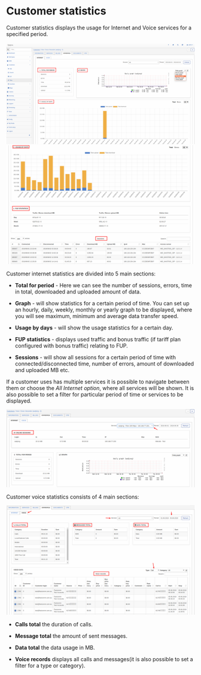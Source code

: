 Customer statistics
==========

Customer statistics displays the usage for Internet and Voice services for a specified period.

![Statistics](statistics.png)
![Usage,FUP,Sessions](usage_fup_sessions.png)

Customer internet statistics are divided into 5 main sections:

* **Total for period** - Here we can see the number of sessions, errors, time in total, downloaded and uploaded amount of data.

* **Graph** - will show statistics for a certain period of time.
You can set up an hourly, daily, weekly, monthly or yearly graph to be displayed, where you will see maximum, minimum and average data transfer speed.

* **Usage by days** - will show the usage statistics for a certain day.

* **FUP statistics** - displays used traffic and bonus traffic (if tariff plan configured with bonus traffic) relating to FUP.

* **Sessions** - will show all sessions for a certain period of time with connected/disconnected time, number of errors, amount of downloaded and uploaded MB etc.

If a customer uses has multiple services it is possible to navigate between them or choose the *All Internet option*, where all services will be shown. It is also possible to set a filter for particular period of time or services to be displayed.

![Graph by service](graph_by_service.png)


Customer voice statistics consists of 4 main sections:

![Voice](voice_statistics.png)

* **Calls total** the duration of calls.

* **Message total** the amount of sent messages.

* **Data total** the data usage in MB.

* **Voice records** displays all calls and messages(it is also possible to set a filter for a type or category).
